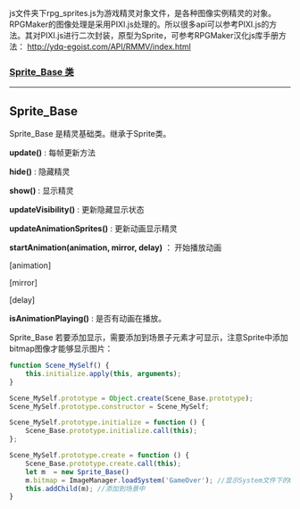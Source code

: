 js文件夹下rpg_sprites.js为游戏精灵对象文件，是各种图像实例精灵的对象。RPGMaker的图像处理是采用PIXI.js处理的。所以很多api可以参考PIXI.js的方法。其对PIXI.js进行二次封装，原型为Sprite，可参考RPGMaker汉化js库手册方法： http://ydq-egoist.com/API/RMMV/index.html

### <a href="#p1"> Sprite_Base 类</a> ###

***
<p id="p1"></p>

## Sprite_Base 

Sprite_Base 是精灵基础类。继承于Sprite类。

**update()** : 每帧更新方法

**hide()** : 隐藏精灵

**show()** : 显示精灵

**updateVisibility()** : 更新隐藏显示状态

**updateAnimationSprites()** : 更新动画显示精灵

**startAnimation(animation, mirror, delay)** ： 开始播放动画

[animation]

[mirror]

[delay]

**isAnimationPlaying()** : 是否有动画在播放。

Sprite_Base 若要添加显示，需要添加到场景子元素才可显示，注意Sprite中添加bitmap图像才能够显示图片：

```js
function Scene_MySelf() {
    this.initialize.apply(this, arguments);
}

Scene_MySelf.prototype = Object.create(Scene_Base.prototype);
Scene_MySelf.prototype.constructor = Scene_MySelf;

Scene_MySelf.prototype.initialize = function () {
    Scene_Base.prototype.initialize.call(this);
};

Scene_MySelf.prototype.create = function () {
    Scene_Base.prototype.create.call(this);
    let m  = new Sprite_Base()
    m.bitmap = ImageManager.loadSystem('GameOver'); //显示System文件下的GameOver图像
    this.addChild(m); //添加到场景中
}
````




